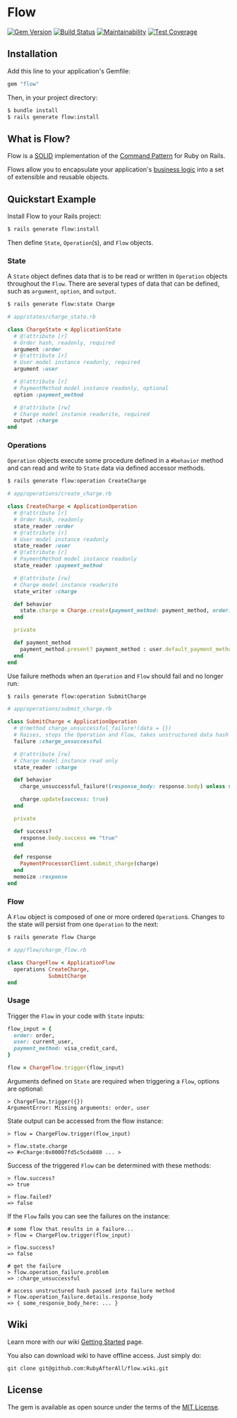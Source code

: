 # Flow

[![Gem Version](https://badge.fury.io/rb/flow.svg)](https://badge.fury.io/rb/flow)
[![Build Status](https://semaphoreci.com/api/v1/freshly/flow/branches/main/badge.svg)](https://semaphoreci.com/freshly/flow)
[![Maintainability](https://api.codeclimate.com/v1/badges/02131658005b10c289e0/maintainability)](https://codeclimate.com/github/Freshly/flow/maintainability)
[![Test Coverage](https://api.codeclimate.com/v1/badges/02131658005b10c289e0/test_coverage)](https://codeclimate.com/github/Freshly/flow/test_coverage)

## Installation

Add this line to your application's Gemfile:

```ruby
gem "flow"
```

Then, in your project directory:

```bash
$ bundle install
$ rails generate flow:install
```

## What is Flow?

Flow is a [SOLID](https://en.wikipedia.org/wiki/SOLID) implementation of the [Command Pattern](https://en.wikipedia.org/wiki/Command_pattern) for Ruby on Rails.

Flows allow you to encapsulate your application's [business logic](http://en.wikipedia.org/wiki/Business_logic) into a set of extensible and reusable objects.

## Quickstart Example

Install Flow to your Rails project:
```bash
$ rails generate flow:install
```

Then define `State`, `Operation`(s), and `Flow` objects.

### State

A `State` object defines data that is to be read or written in `Operation` objects throughout the `Flow`. There are several types of data that can be defined, such as `argument`, `option`, and `output`.

```bash
$ rails generate flow:state Charge
```

```ruby
# app/states/charge_state.rb

class ChargeState < ApplicationState
  # @!attribute [r]
  # Order hash, readonly, required
  argument :order
  # @!attribute [r]
  # User model instance readonly, required
  argument :user

  # @!attribute [r]
  # PaymentMethod model instance readonly, optional
  option :payment_method

  # @!attribute [rw]
  # Charge model instance readwrite, required
  output :charge
end
```

### Operations

`Operation` objects execute some procedure defined in a `#behavior` method and can read and write to `State` data via defined accessor methods.

```bash
$ rails generate flow:operation CreateCharge
```

```ruby
# app/operations/create_charge.rb

class CreateCharge < ApplicationOperation
  # @!attribute [r]
  # Order hash, readonly
  state_reader :order
  # @!attribute [r]
  # User model instance readonly
  state_reader :user
  # @!attribute [r]
  # PaymentMethod model instance readonly
  state_reader :payment_method

  # @!attribute [rw]
  # Charge model instance readwrite
  state_writer :charge

  def behavior
    state.charge = Charge.create(payment_method: payment_method, order: order, user: user)
  end

  private

  def payment_method
    payment_method.present? payment_method : user.default_payment_method
  end
end
```

Use failure methods when an `Operation` and `Flow` should fail and no longer run:

```bash
$ rails generate flow:operation SubmitCharge
```

```ruby
# app/operations/submit_charge.rb

class SubmitCharge < ApplicationOperation
  # @!method charge_unsuccessful_failure!(data = {})
  # Raises, stops the Operation and Flow, takes unstructured data hash
  failure :charge_unsuccessful

  # @!attribute [rw]
  # Charge model instance read only
  state_reader :charge

  def behavior
    charge_unsuccessful_failure!(response_body: response.body) unless success?

    charge.update(success: true)
  end

  private

  def success?
    response.body.success == "true"
  end

  def response
    PaymentProcessorClient.submit_charge(charge)
  end
  memoize :response
end
```

### Flow

A `Flow` object is composed of one or more ordered `Operation`s. Changes to the state will persist from one `Operation` to the next:

```bash
$ rails generate flow Charge
```

```ruby
# app/flow/charge_flow.rb

class ChargeFlow < ApplicationFlow
  operations CreateCharge,
             SubmitCharge
end
```

### Usage

Trigger the `Flow` in your code with `State` inputs:

```ruby
flow_input = {
  order: order,
  user: current_user,
  payment_method: visa_credit_card,
}

flow = ChargeFlow.trigger(flow_input)
```

Arguments defined on `State` are required when triggering a `Flow`, options are optional:

```
> ChargeFlow.trigger({})
ArgumentError: Missing arguments: order, user
```

State output can be accessed from the flow instance:

```
> flow = ChargeFlow.trigger(flow_input)

> flow.state.charge
=> #<Charge:0x00007fd5c5cda080 ... >
```

Success of the triggered `Flow` can be determined with these methods:

```
> flow.success?
=> true

> flow.failed?
=> false
```

If the `Flow` fails you can see the failures on the instance:

```
# some flow that results in a failure...
> flow = ChargeFlow.trigger(flow_input)

> flow.success?
=> false

# get the failure
> flow.operation_failure.problem
=> :charge_unsuccessful

# access unstructured hash passed into failure method
> flow.operation_failure.details.response_body
=> { some_response_body_here: ... }
```

## Wiki

Learn more with our wiki [Getting Started](https://github.com/RubyAfterAll/flow/wiki/Getting-Started#installation) page.

You also can download wiki to have offline access.
Just simply do:

`git clone git@github.com:RubyAfterAll/flow.wiki.git`


## License

The gem is available as open source under the terms of the [MIT License](https://opensource.org/licenses/MIT).
